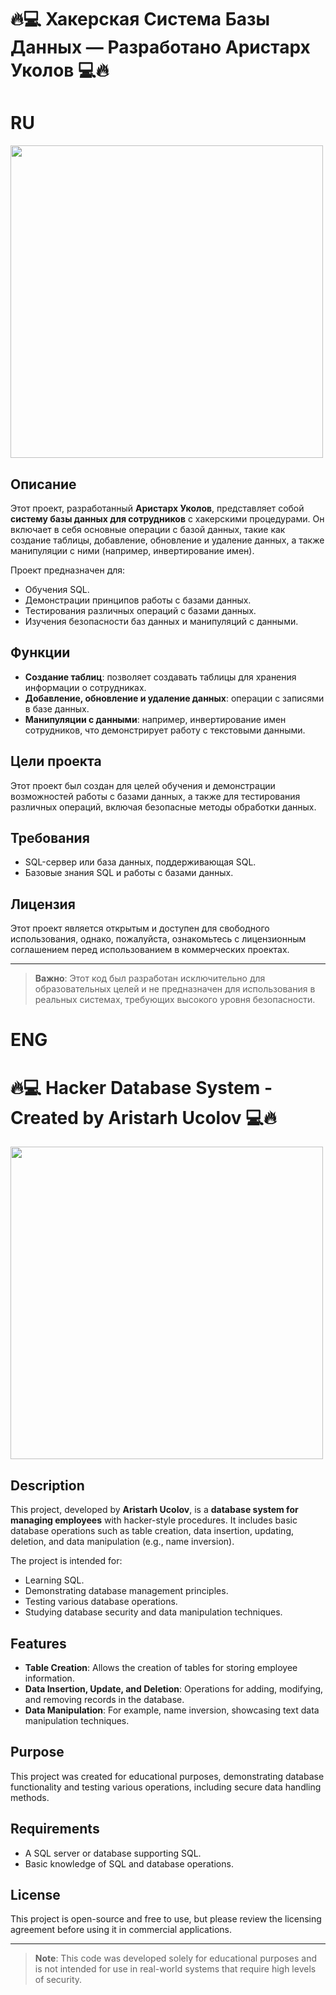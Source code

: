 # 🔥💻 Хакерская Система Базы Данных — Разработано Аристарх Уколов 💻🔥
# RU
<img src="https://github.com/user-attachments/assets/312fc805-7545-47e9-9d8e-76474939b6f2" width="500">

## Описание
Этот проект, разработанный **Аристарх Уколов**, представляет собой **систему базы данных для сотрудников** с хакерскими процедурами. Он включает в себя основные операции с базой данных, такие как создание таблицы, добавление, обновление и удаление данных, а также манипуляции с ними (например, инвертирование имен).

Проект предназначен для:

- Обучения SQL.
- Демонстрации принципов работы с базами данных.
- Тестирования различных операций с базами данных.
- Изучения безопасности баз данных и манипуляций с данными.

## Функции

- **Создание таблиц**: позволяет создавать таблицы для хранения информации о сотрудниках.
- **Добавление, обновление и удаление данных**: операции с записями в базе данных.
- **Манипуляции с данными**: например, инвертирование имен сотрудников, что демонстрирует работу с текстовыми данными.

## Цели проекта

Этот проект был создан для целей обучения и демонстрации возможностей работы с базами данных, а также для тестирования различных операций, включая безопасные методы обработки данных.

## Требования

- SQL-сервер или база данных, поддерживающая SQL.
- Базовые знания SQL и работы с базами данных.

## Лицензия

Этот проект является открытым и доступен для свободного использования, однако, пожалуйста, ознакомьтесь с лицензионным соглашением перед использованием в коммерческих проектах.

---

> **Важно**: Этот код был разработан исключительно для образовательных целей и не предназначен для использования в реальных системах, требующих высокого уровня безопасности.

# ENG
# 🔥💻 Hacker Database System - Created by Aristarh Ucolov 💻🔥
<img src="https://github.com/user-attachments/assets/312fc805-7545-47e9-9d8e-76474939b6f2" width="500">

## Description
This project, developed by **Aristarh Ucolov**, is a **database system for managing employees** with hacker-style procedures. It includes basic database operations such as table creation, data insertion, updating, deletion, and data manipulation (e.g., name inversion).

The project is intended for:

- Learning SQL.
- Demonstrating database management principles.
- Testing various database operations.
- Studying database security and data manipulation techniques.

## Features

- **Table Creation**: Allows the creation of tables for storing employee information.
- **Data Insertion, Update, and Deletion**: Operations for adding, modifying, and removing records in the database.
- **Data Manipulation**: For example, name inversion, showcasing text data manipulation techniques.

## Purpose

This project was created for educational purposes, demonstrating database functionality and testing various operations, including secure data handling methods.

## Requirements

- A SQL server or database supporting SQL.
- Basic knowledge of SQL and database operations.

## License

This project is open-source and free to use, but please review the licensing agreement before using it in commercial applications.

---

> **Note**: This code was developed solely for educational purposes and is not intended for use in real-world systems that require high levels of security.
